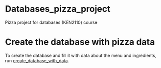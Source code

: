 # Databases_pizza_project
Pizza project for databases (KEN2110) course

# Create the database with pizza data
To create the database and fill it with data about the menu and ingredients, run [create_database_with_data](create_database_with_data.py).
